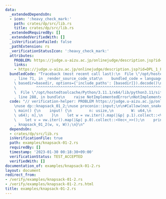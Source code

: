 ```yaml
---
data:
  _extendedDependsOn:
  - icon: ':heavy_check_mark:'
    path: crates/dp/src/lib.rs
    title: crates/dp/src/lib.rs
  _extendedRequiredBy: []
  _extendedVerifiedWith: []
  _isVerificationFailed: false
  _pathExtension: rs
  _verificationStatusIcon: ':heavy_check_mark:'
  attributes:
    PROBLEM: https://judge.u-aizu.ac.jp/onlinejudge/description.jsp?id=DPL_1_F
    links:
    - https://judge.u-aizu.ac.jp/onlinejudge/description.jsp?id=DPL_1_F
  bundledCode: "Traceback (most recent call last):\n  File \"/opt/hostedtoolcache/Python/3.11.1/x64/lib/python3.11/site-packages/onlinejudge_verify/documentation/build.py\"\
    , line 71, in _render_source_code_stat\n    bundled_code = language.bundle(stat.path,\
    \ basedir=basedir, options={'include_paths': [basedir]}).decode()\n          \
    \         ^^^^^^^^^^^^^^^^^^^^^^^^^^^^^^^^^^^^^^^^^^^^^^^^^^^^^^^^^^^^^^^^^^^^^^^^^^^^^^^^^\n\
    \  File \"/opt/hostedtoolcache/Python/3.11.1/x64/lib/python3.11/site-packages/onlinejudge_verify/languages/rust.py\"\
    , line 288, in bundle\n    raise NotImplementedError\nNotImplementedError\n"
  code: "// verification-helper: PROBLEM https://judge.u-aizu.ac.jp/onlinejudge/description.jsp?id=DPL_1_F\n\
    \nuse dp::knapsack_01_2;\nuse proconio::input;\n\n#[allow(non_snake_case)]\nfn\
    \ main() {\n    input! {\n        n: usize,\n        W: u64,\n        vw: [(usize,\
    \ u64); n],\n    }\n    let w = vw.iter().map(|&p| p.1).collect::<Vec<_>>();\n\
    \    let v = vw.iter().map(|&p| p.0).collect::<Vec<_>>();\n    println!(\"{}\"\
    , knapsack_01_2(w, v, W));\n}\n"
  dependsOn:
  - crates/dp/src/lib.rs
  isVerificationFile: true
  path: examples/knapsack-01-2.rs
  requiredBy: []
  timestamp: '2023-01-30 00:18:30+09:00'
  verificationStatus: TEST_ACCEPTED
  verifiedWith: []
documentation_of: examples/knapsack-01-2.rs
layout: document
redirect_from:
- /verify/examples/knapsack-01-2.rs
- /verify/examples/knapsack-01-2.rs.html
title: examples/knapsack-01-2.rs
---
```

